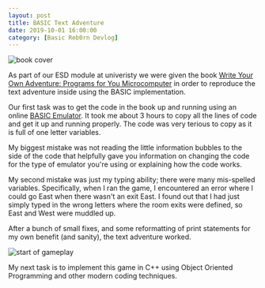 ```yaml
---
layout: post
title: BASIC Text Adventure
date: 2019-10-01 16:00:00
category: [Basic Reb0rn Devlog]
---
```


<img src="{{ site.baseurl }}/assets/Blog/BasicRebornDevlog/book_cover.jpg" alt="book cover"/>

As part of our ESD module at univeristy we were given the book [Write Your Own Adventure: Programs for You Microcomputer](https://www.amazon.co.uk/Write-Your-Own-Adventure-Microcomputer/dp/0686878329) in order to reproduce the text adventure inside using the BASIC implementation. 

Our first task was to get the code in the book up and running using an online [BASIC Emulator](https://www.calormen.com/jsbasic/). It took me about 3 hours to copy all the lines of code and get it up and running properly. The code was very terious to copy as it is full of one letter variables.

My biggest mistake was not reading the little information bubbles to the side of the code that helpfully gave you information on changing the code for the type of emulator you're using or explaining how the code works.

My second mistake was just my typing ability; there were many mis-spelled variables. Specifically, when I ran the game, I encountered an error where I could go East when there wasn't an exit East. I found out that I had just simply typed in the wrong letters where the room exits were defined, so East and West were muddled up.

After a bunch of small fixes, and some reformatting of print statements for my own benefit (and sanity), the text adventure worked.

<img src="{{ site.baseurl }}/assets/Blog/BasicRebornDevlog/gameplay.jpg" alt="start of gameplay"/>

My next task is to implement this game in C++ using Object Oriented Programming and other modern coding techniques.
